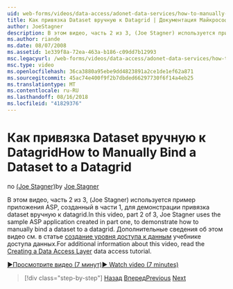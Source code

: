 ```yaml
---
uid: web-forms/videos/data-access/adonet-data-services/how-to-manually-bind-a-dataset-to-a-datagrid
title: Как привязка Dataset вручную к Datagrid | Документация Майкрософт
author: JoeStagner
description: В этом видео, часть 2 из 3, (Joe Stagner) используется пример приложения ASP, созданный в части 1, для демонстрации привязка dataset вручную к datagrid. Для ...
ms.author: riande
ms.date: 08/07/2008
ms.assetid: 1e339f8a-72ea-463a-b186-c09dd7b12993
msc.legacyurl: /web-forms/videos/data-access/adonet-data-services/how-to-manually-bind-a-dataset-to-a-datagrid
msc.type: video
ms.openlocfilehash: 36ca3880a95ebe9dd4823891a2ce1de1ef62a871
ms.sourcegitcommit: 45ac74e400f9f2b7dbded66297730f6f14a4eb25
ms.translationtype: MT
ms.contentlocale: ru-RU
ms.lasthandoff: 08/16/2018
ms.locfileid: "41829376"
---
```

<a name="how-to-manually-bind-a-dataset-to-a-datagrid"></a><span data-ttu-id="61c81-104">Как привязка Dataset вручную к Datagrid</span><span class="sxs-lookup"><span data-stu-id="61c81-104">How to Manually Bind a Dataset to a Datagrid</span></span>
====================
<span data-ttu-id="61c81-105">по [(Joe Stagner)](https://github.com/JoeStagner)</span><span class="sxs-lookup"><span data-stu-id="61c81-105">by [Joe Stagner](https://github.com/JoeStagner)</span></span>

<span data-ttu-id="61c81-106">В этом видео, часть 2 из 3, (Joe Stagner) используется пример приложения ASP, созданный в части 1, для демонстрации привязка dataset вручную к datagrid.</span><span class="sxs-lookup"><span data-stu-id="61c81-106">In this video, part 2 of 3, Joe Stagner uses the sample ASP application created in part one, to demonstrate how to manually bind a dataset to a datagrid.</span></span> <span data-ttu-id="61c81-107">Дополнительные сведения об этом видео см. в статье [создание уровня доступа к данным](../../../overview/data-access/introduction/creating-a-data-access-layer-vb.md) учебнике доступа данных.</span><span class="sxs-lookup"><span data-stu-id="61c81-107">For additional information about this video, read the [Creating a Data Access Layer](../../../overview/data-access/introduction/creating-a-data-access-layer-vb.md) data access tutorial.</span></span>

[<span data-ttu-id="61c81-108">&#9654;Просмотрите видео (7 минут)</span><span class="sxs-lookup"><span data-stu-id="61c81-108">&#9654; Watch video (7 minutes)</span></span>](https://channel9.msdn.com/Blogs/ASP-NET-Site-Videos/how-to-manually-bind-a-dataset-to-a-datagrid)

> [!div class="step-by-step"]
> <span data-ttu-id="61c81-109">[Назад](data-access-layers-in-aspnet-applications.md)
> [Вперед](how-to-work-with-datasets-and-filters-from-an-asp-application.md)</span><span class="sxs-lookup"><span data-stu-id="61c81-109">[Previous](data-access-layers-in-aspnet-applications.md)
[Next](how-to-work-with-datasets-and-filters-from-an-asp-application.md)</span></span>

